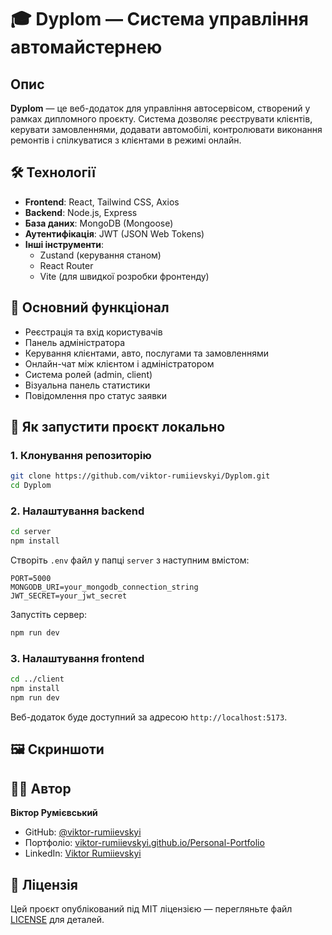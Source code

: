 # 🎓 Dyplom — Система управління автомайстернею

## Опис

**Dyplom** — це веб-додаток для управління автосервісом, створений у рамках дипломного проєкту. Система дозволяє реєструвати клієнтів, керувати замовленнями, додавати автомобілі, контролювати виконання ремонтів і спілкуватися з клієнтами в режимі онлайн.

## 🛠 Технології

- **Frontend**: React, Tailwind CSS, Axios
- **Backend**: Node.js, Express
- **База даних**: MongoDB (Mongoose)
- **Аутентифікація**: JWT (JSON Web Tokens)
- **Інші інструменти**: 
  - Zustand (керування станом)
  - React Router
  - Vite (для швидкої розробки фронтенду)

## 🔧 Основний функціонал

- Реєстрація та вхід користувачів
- Панель адміністратора
- Керування клієнтами, авто, послугами та замовленнями
- Онлайн-чат між клієнтом і адміністратором
- Система ролей (admin, client)
- Візуальна панель статистики
- Повідомлення про статус заявки

## 🚀 Як запустити проєкт локально

### 1. Клонування репозиторію

```bash
git clone https://github.com/viktor-rumiievskyi/Dyplom.git
cd Dyplom
```

### 2. Налаштування backend

```bash
cd server
npm install
```

Створіть `.env` файл у папці `server` з наступним вмістом:

```env
PORT=5000
MONGODB_URI=your_mongodb_connection_string
JWT_SECRET=your_jwt_secret
```

Запустіть сервер:

```bash
npm run dev
```

### 3. Налаштування frontend

```bash
cd ../client
npm install
npm run dev
```

Веб-додаток буде доступний за адресою `http://localhost:5173`.

## 🖼️ Скриншоти



## 🧑‍💻 Автор

**Віктор Румієвський**  
- GitHub: [@viktor-rumiievskyi](https://github.com/viktor-rumiievskyi)  
- Портфоліо: [viktor-rumiievskyi.github.io/Personal-Portfolio](https://viktor-rumiievskyi.github.io/Personal-Portfolio)  
- LinkedIn: [Viktor Rumiievskyi](https://www.linkedin.com/in/viktor-rumiievskyi-011a12206/)

## 📄 Ліцензія

Цей проєкт опублікований під MIT ліцензією — перегляньте файл [LICENSE](LICENSE) для деталей.

